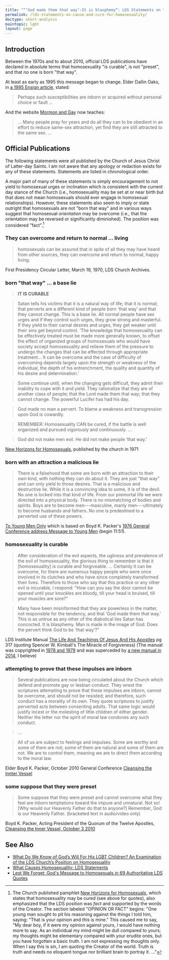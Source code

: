 ```yaml
---
title: "“‘God made them that way’—It is blasphemy”: LDS Statements on the causes and cure for homosexuality"
permalink: /lds-statements-on-cause-and-cure-for-homosexuality/
doctype: short-analysis
maintopic: lgbt
layout: page
---
```


## Introduction

Between the 1970s and to about 2010, official LDS publications have declared in absolute terms that homosexuality "is curable", is not "preset", and that no one is born "that way".

At least as early as 1995 this message began to change.  Elder Dallin Oaks, in [a 1995 Ensign article](https://www.lds.org/ensign/1995/10/same-gender-attraction?lang=eng&_r=1), stated:

>  Perhaps such susceptibilities are inborn or acquired without personal choice or fault ...

And the website [Mormon and Gay](https://mormonandgay.lds.org/articles/frequently-asked-questions?lang=eng) now teaches:

> ... Many people pray for years and do all they can to be obedient in an effort to reduce same-sex attraction, yet find they are still attracted to the same sex. ...

## Official Publications

The following statements were all published by the Church of Jesus Christ of Latter-day Saints.  I am not aware that any apology or redaction exists for any of these statements. Statements are listed in chronological order.

A major part of many of these statements is simply encouragement to not yield to homosexual urges or inclination which is consistent with the current day stance of the Church (i.e., homosexuality may be set at or near birth but that does not mean homosexuals should ever engage in homosexual relationships).  However, these statements also seem to imply or state outright that homosexuals are not "born that way" and in various ways suggest that homosexual *orientation* may be overcome (i.e., that the orientation may be reversed or significantly diminished).  The position was considered "fact".[^opinionorfact]

### They can overcome and return to normal ... living

> homosexuals can be assured that in spite of all they may have heard from other sources, they can overcome and return to normal, happy living.

First Presidency Circular Letter, March 19, 1970, LDS Church Archives.

### born "that way" ... a base lie

> **IT IS CURABLE**

> Satan tells his victims that it is a natural way of life; that it is normal; that perverts are a different kind of people born ‘that way’ and that they cannot change.  This is a base lie.  All normal people have sex urges and if they control such urges, they grow strong and masterful.  If they yield to their carnal desires and urges, they get weaker until their sins get beyond control.  ‘The knowledge that homosexuality can be effectively treated must be made more generally known, to offset the effect of organized groups of homosexuals who would have society accept homosexuality and relieve them of the pressure to undergo the changes that can be effected through appropriate treatment… It can be overcome and the case of difficulty of overcoming depends largely upon the strength or weakness of the individual, the depth of his entrenchment, the quality and quantity of his desire and determination.’

> Some continue until, when the changing gets difficult, they admit their inability to cope with it and yield.  They rationalize that they are of another class of people; that the Lord made them that way; that they cannot change.  The powerful Lucifer has had his day.

> God made no man a pervert.  To blame a weakness and transgression upon God is cowardly.

> REMEMBER: Homosexuality CAN be cured, if the battle is well organized and pursued vigorously and continuously. ...

> God did not make men evil.  He did not make people ‘that way.’

[New Horizons for Homosexuals](http://www.mormonthink.com/files/New-Horizons-for-Homosexuals-by-Apostle-Spencer-W-Kimball.pdf), published by the church in 1971

### born with an attraction a malicious lie

> There is a falsehood that some are born with an attraction to their own kind, with nothing they can do about it. They are just "that way" and can only yield to those desires. That is a malicious and destructive lie.  While it is a convincing idea to some, it is of the devil. No one is locked into that kind of life. From our premortal life we were directed into a physical body. There is no mismatching of bodies and spirits. Boys are to become men---masculine, manly men---ultimately to become husbands and fathers. No one is predestined to a perverted use of these powers.

[To Young Men Only](https://archive.org/details/ToYoungMenOnly/page/n15) which is based on Boyd K. Packer's [1976 General Conference address Message to Young Men](https://www.lds.org/general-conference/1976/10/media/session_5_talk_1/2680671857001?lang=eng) (begin 11:51).

### homosexuality is curable

> After consideration of the evil aspects, the ugliness and prevalence of the evil of homosexuality, the glorious thing to remember is that it [homosexuality] is curable and forgiveable.  ... Certainly it can be overcome, for there are numerous happy people who were once involved in its clutches and who have since completely transformed their lives.  Therefore to those who say that this practice or any other evil is incurable, I respond: "How can you say the door cannot be opened until your knuckles are bloody, till your head is bruised, till your muscles are sore?"

> Many have been misinformed that they are powerless in the matter, not responsible for the tendency, and that ‘God made them that way.’ This is as untrue as any other of the diabolical lies Satan has concocted. It is blasphemy. Man is made in the image of God. Does the pervert think God to be ‘that way’?” 

LDS Institute Manual [The Life And Teachings Of Jesus And His Apostles](https://archive.org/details/TheLifeAndTeachingsOfJesusAndHisApostlesLDSManual/page/n321)  pg 317 (quoting Spencer W. Kimball's The Miracle of Forgiveness) (The manual was copyrighted in [1978 and 1979](https://archive.org/details/TheLifeAndTeachingsOfJesusAndHisApostlesLDSManual/page/n1) and was superceded by [a new manual in 2014](https://www.lds.org/manual/new-testament-student-manual/title-page?lang=eng), I believe)

### attempting to prove that these impulses are inborn

> Several publications are now being circulated about the Church which defend and promote gay or lesbian conduct. They wrest the scriptures attempting to prove that these impulses are inborn, cannot be overcome, and should not be resisted; and therefore, such conduct has a morality of its own. They quote scriptures to justify perverted acts between consenting adults. That same logic would justify incest or the molesting of little children of either gender. Neither the letter nor the spirit of moral law condones any such conduct.

> ...

> All of us are subject to feelings and impulses. Some are worthy and some of them are not; some of them are natural and some of them are not. We are to control them, meaning we are to direct them according to the moral law.

Elder Boyd K. Packer, October 2010 General Conference [Cleansing the Innter Vessel](https://www.lds.org/general-conference/2010/10/cleansing-the-inner-vessel?lang=eng)

### some suppose that they were preset

> Some suppose that they were preset and cannot overcome what they feel are inborn temptations toward the impure and unnatural. Not so! [Why would our Heavenly Father do that to anyone?] Remember, God is our Heavenly Father.  (bracketed text in audio/video only)

Boyd K. Packer, Acting President of the Quorum of the Twelve Apostles, [Cleansing the Inner Vessel, October 3 2010](https://www.lds.org/general-conference/2010/10/cleansing-the-inner-vessel?lang=eng)

## See Also

* [What Do We Know of God’s Will For His LGBT Children? An Examination of the LDS Church’s Position on Homosexuality](https://mormonlgbtquestions.com/2017/03/17/what-do-we-know-of-gods-will-for-his-lgbt-children-an-examination-of-the-lds-churchs-position-on-homosexuality/)
* [What Causes Homosexuality: LDS Statements](https://bradcarmack.blogspot.com/2011/05/i-submitted-this-paper-to-stand-for.html)
* [Lest We Forget: God's Message to Homosexuals in 69 Authoritative LDS Quotes](https://bradcarmack.blogspot.com/2014/03/lest-we-forget-gods-message-to.html)

[^opinionorfact]: The Church published pamphlet [New Horizons for Homosexuals](http://www.mormonthink.com/files/New-Horizons-for-Homosexuals-by-Apostle-Spencer-W-Kimball.pdf), which states that homosexuality may be cured (see above for quotes), also emphasized that the LDS position was *fact* and supported by the words of the Creator.  The section labeled "OPINION OR FACT" begins: "One young man sought to pit his reasoning against the things I told him, saying: "That is your opinion and *this* is mine."  This caused me to say, "My dear boy, if it were my opinion against yours, I would have nothing more to say.  As an individual my mind might be dull compared to yours; my thoughts might be elementary compared with your erudite ones, but you have forgotten a basic truth.  I am not expressing my thoughts only.  When I say this is sin, I am quoting the Creator of the world.  Truth is truth and needs no eloquent tongue nor brilliant brain to portray it. ..."
